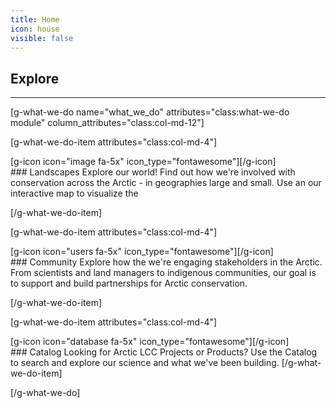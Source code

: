 ```yaml
---
title: Home
icon: house
visible: false
---
```


## Explore
___
[g-what-we-do name="what_we_do" attributes="class:what-we-do module" column_attributes="class:col-md-12"]

[g-what-we-do-item attributes="class:col-md-4"]

<div class="item-icon text-hill">
[g-icon icon="image fa-5x" icon_type="fontawesome"][/g-icon]
</div>
### Landscapes
Explore our world! Find out how we're involved with conservation across the
Arctic - in geographies large and small. Use an our interactive map to visualize the

[/g-what-we-do-item]

[g-what-we-do-item attributes="class:col-md-4"]
<div class="item-icon text-tundra">
[g-icon icon="users fa-5x" icon_type="fontawesome"][/g-icon]
</div>
### Community
Explore how the we're engaging stakeholders in the Arctic. From scientists and land managers to indigenous communities, our goal is to support and build partnerships for Arctic conservation.

[/g-what-we-do-item]

[g-what-we-do-item attributes="class:col-md-4"]

<div class="item-icon text-water">
[g-icon icon="database fa-5x" icon_type="fontawesome"][/g-icon]
</div>
### Catalog
Looking for Arctic LCC Projects or Products? Use the Catalog to search and explore
our science and what we've been building.
[/g-what-we-do-item]

[/g-what-we-do]
